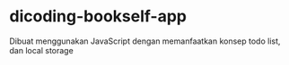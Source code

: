 # dicoding-bookself-app
Dibuat menggunakan JavaScript dengan memanfaatkan konsep todo list, dan local storage
